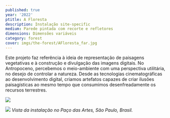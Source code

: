 ```yaml
---
published: true
year: '2022'
ptitle: A Floresta
description: Instalação site-specific
medium: Parede pintada com recorte e refletores
dimensions: Dimensões variáveis
category: forest
cover: imgs/the-forest/AFloresta_far.jpg
---
```

Este projeto faz referência à ideia de representação de paisagens vegetativas e à construção e divulgação das imagens digitais. No Antropoceno, percebemos o meio-ambiente com uma perspectiva utilitária, no desejo de controlar a natureza. Desde as tecnologias cinematográficas ao desenvolvimento digital, criamos artefatos capazes de criar ilusões paisagísticas ao mesmo tempo que consumimos desenfreadamente os recursos terrestres.

![]({{site.baseurl}}/imgs/the-forest/AFloresta_closeup.jpg)

![]({{site.baseurl}}/imgs/the-forest/AFloresta_supercloseup.jpg)
_Vista da instalação no Paço das Artes, São Paulo, Brasil._

